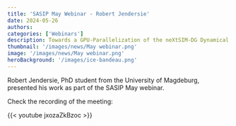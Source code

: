 ```yaml
---
title: 'SASIP May Webinar - Robert Jendersie'
date: 2024-05-26
authors:
categories: ['Webinars']
description: Towards a GPU-Parallelization of the neXtSIM-DG Dynamical Core
thumbnail: '/images/news/May webinar.png'  
image: '/images/news/May webinar.png'
heroBackground: '/images/ice-bandeau.png'
---
```


Robert Jendersie, PhD student from the University of Magdeburg, presented his work as part of the SASIP May webinar. 
  

Check the recording of the meeting: 

{{< youtube jxozaZkBzoc >}}   
